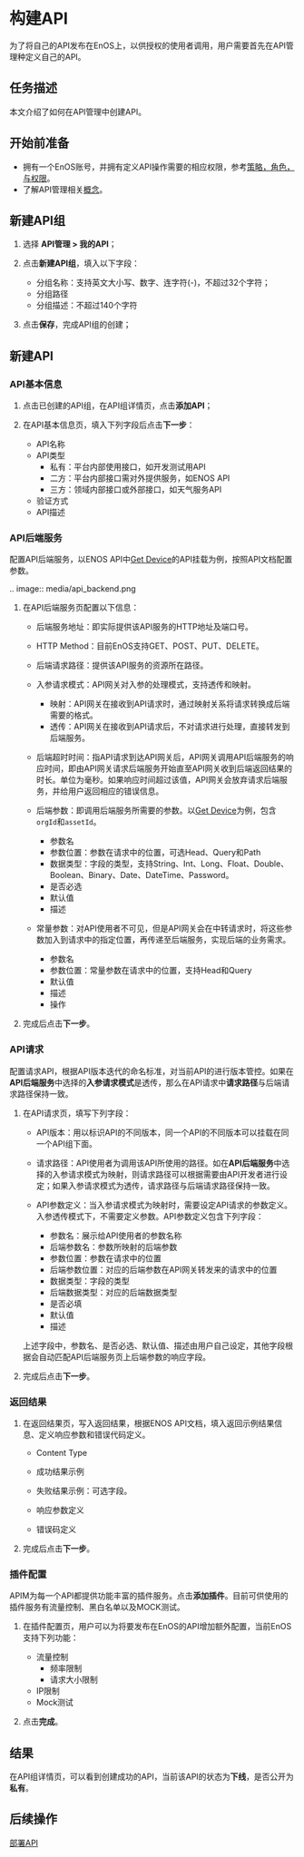 # 构建API

为了将自己的API发布在EnOS上，以供授权的使用者调用，用户需要首先在API管理种定义自己的API。

## 任务描述

本文介绍了如何在API管理中创建API。

## 开始前准备

- 拥有一个EnOS账号，并拥有定义API操作需要的相应权限，参考[策略，角色，与权限](/docs/enos/zh_CN/2.0.9/iam/concept/access_policy.html)。
- 了解API管理相关[概念](api_management_concepts)。

## 新建API组 <createapigroup>

1. 选择 **API管理 > 我的API**；

2. 点击**新建API组**，填入以下字段：
   
   - 分组名称：支持英文大小写、数字、连字符(-)，不超过32个字符；
   - 分组路径
   - 分组描述：不超过140个字符

3. 点击**保存**，完成API组的创建；



## 新建API <createapi>


### API基本信息 <basicinfo>

1. 点击已创建的API组，在API组详情页，点击**添加API**；
   
2. 在API基本信息页，填入下列字段后点击**下一步**：
   - API名称
   - API类型
      - 私有：平台内部使用接口，如开发测试用API
      - 二方：平台内部接口需对外提供服务，如ENOS API
      - 三方：领域内部接口或外部接口，如天气服务API
   - 验证方式
   - API描述


### API后端服务 <backend>

配置API后端服务，以ENOS API中[Get Device](/docs/api/zh_CN/2.0.9/connect/get_device.html)的API挂载为例，按照API文档配置参数。

.. image:: media/api_backend.png

1. 在API后端服务页配置以下信息：
   
   - 后端服务地址：即实际提供该API服务的HTTP地址及端口号。

   - HTTP Method：目前EnOS支持GET、POST、PUT、DELETE。

   - 后端请求路径：提供该API服务的资源所在路径。

   - 入参请求模式：API网关对入参的处理模式，支持透传和映射。

      - 映射：API网关在接收到API请求时，通过映射关系将请求转换成后端需要的格式。
      - 透传：API网关在接收到API请求后，不对请求进行处理，直接转发到后端服务。
   
   - 后端超时时间：指API请求到达API网关后，API网关调用API后端服务的响应时间，即由API网关请求后端服务开始直至API网关收到后端返回结果的时长。单位为毫秒。如果响应时间超过该值，API网关会放弃请求后端服务，并给用户返回相应的错误信息。
   
   - 后端参数：即调用后端服务所需要的参数。以[Get Device](/docs/api/zh_CN/2.0.9/connect/get_device.html)为例，包含`orgId`和`assetId`。
      - 参数名
      - 参数位置：参数在请求中的位置，可选Head、Query和Path
      - 数据类型：字段的类型，支持String、Int、Long、Float、Double、Boolean、Binary、Date、DateTime、Password。
      - 是否必选
      - 默认值
      - 描述
   
   - 常量参数：对API使用者不可见，但是API网关会在中转请求时，将这些参数加入到请求中的指定位置，再传递至后端服务，实现后端的业务需求。
      - 参数名
      - 参数位置：常量参数在请求中的位置，支持Head和Query
      - 默认值
      - 描述
      - 操作

2. 完成后点击**下一步**。

### API请求 <request>

配置请求API，根据API版本迭代的命名标准，对当前API的进行版本管控。如果在**API后端服务**中选择的**入参请求模式**是透传，那么在API请求中**请求路径**与后端请求路径保持一致。

1. 在API请求页，填写下列字段：

   - API版本：用以标识API的不同版本，同一个API的不同版本可以挂载在同一个API组下面。 

   - 请求路径：API使用者为调用该API所使用的路径。如在**API后端服务**中选择的入参请求模式为映射，则请求路径可以根据需要由API开发者进行设定；如果入参请求模式为透传，请求路径与后端请求路径保持一致。

   - API参数定义：当入参请求模式为映射时，需要设定API请求的参数定义。入参透传模式下，不需要定义参数。API参数定义包含下列字段：
      - 参数名：展示给API使用者的参数名称
      - 后端参数名：参数所映射的后端参数
      - 参数位置：参数在请求中的位置
      - 后端参数位置：对应的后端参数在API网关转发来的请求中的位置
      - 数据类型：字段的类型
      - 后端数据类型：对应的后端数据类型
      - 是否必填
      - 默认值
      - 描述

   上述字段中，参数名、是否必选、默认值、描述由用户自己设定，其他字段根据会自动匹配API后端服务页上后端参数的响应字段。

2. 完成后点击**下一步**。


### 返回结果 <response>

1. 在返回结果页，写入返回结果，根据ENOS API文档，填入返回示例结果信息、定义响应参数和错误代码定义。
   - Content Type

   - 成功结果示例

   - 失败结果示例：可选字段。

   - 响应参数定义

   - 错误码定义

2. 完成后点击**下一步**。


### 插件配置 <plugin>

APIM为每一个API都提供功能丰富的插件服务。点击**添加插件**。目前可供使用的插件服务有流量控制、黑白名单以及MOCK测试。

1. 在插件配置页，用户可以为将要发布在EnOS的API增加额外配置，当前EnOS支持下列功能：
   - 流量控制
      - 频率限制
      - 请求大小限制
   - IP限制
   - Mock测试

2. 点击**完成**。

## 结果

在API组详情页，可以看到创建成功的API，当前该API的状态为**下线**，是否公开为**私有**。

## 后续操作

[部署API](deploying_api)